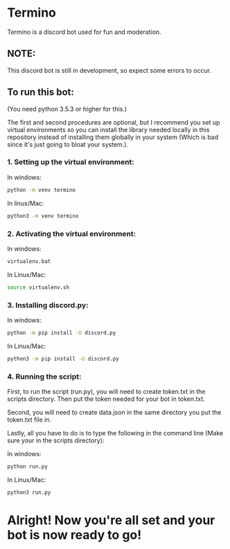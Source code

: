 # Termino

Termino is a discord bot used for fun and moderation.

## NOTE:

This discord bot is still in development, so expect some errors to occur.

## To run this bot:
(You need python 3.5.3 or higher for this.)

The first and second procedures are optional, but I recommend you set up virtual environments so you can install the library needed locally in this repository instead of
installing them globally in your system (Which is bad since it's just going to bloat your system.).

### 1. Setting up the virtual environment:

In windows:

```bash
python -m venv termino
```

In linux/Mac:

```bash
python3 -m venv termino
```

### 2. Activating the virtual environment:

In windows:

```bash
virtualenv.bat
```

In Linux/Mac:

```bash
source virtualenv.sh
```

### 3. Installing discord.py:

In windows:

```bash
python -m pip install -U discord.py
```

In Linux/Mac:

```bash
python3 -m pip install -U discord.py
```

### 4. Running the script:

First, to run the script (run.py), you will need to create token.txt in the scripts directory. Then put the token needed for your bot in token.txt.

Second, you will need to create data.json in the same directory you put the token.txt file in.

Lastly, all you have to do is to type the following in the command line (Make sure your in the scripts directory):

In windows:

```bash
python run.py
```

In Linux/Mac:

```bash
python3 run.py
```

# Alright! Now you're all set and your bot is now ready to go!
